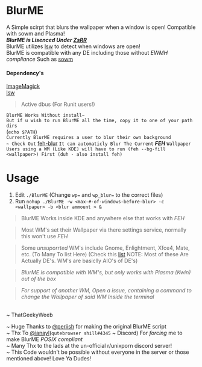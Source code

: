 # BlurME
A Simple scirpt that blurs the wallpaper when a window is open! Compatible with sowm and Plasma!
\
***BlurME is Lisenced Under [ZsRR](https://github.com/ssfgames13/ZsRR-License)***
\
BlurME utilizes [lsw](https://tools.suckless.org/x/lsw/) to detect when windows are open!
\
BlurME is compatible with any DE including those without *EWMH compliance* Such as [sowm](https://github.com/dylanaraps/sowm)
#### Dependency's 
[ImageMagick](dependency)
\
[lsw](https://tools.suckless.org/x/lsw/)
> Active dbus (For Runit users!)

`BlurME Works Without install~`\
`But if u wish to run BlurME all the time, copy it to one of your path dirs` 
\
(```echo $PATH```)
\
`Currently BlurME requires a user to blur their own background`
\
`~ Check Out` [feh-blur](https://github.com/rstacruz/feh-blur-wallpaper/blob/master/feh-blur)
`It can automaticly Blur The Current` ***FEH*** `Wallpaper` 
\
`Users using a WM (Like KDE) will have to run (feh --bg-fill <wallpaper>) First (duh - also install feh)`

# Usage
1. Edit `./BlurME` (Change `wp=` and `wp_blur=` to the correct files)
2. Run `nohup ./BlurME -w <max-#-of-windows-before-blur> -c <wallpaper> -b <blur ammount > &` 

> BlurME Works inside KDE and anywhere else that works with *FEH*

> Most WM's set their Wallpaper via there settings service, normally this won't use *FEH*

> Some *unsuporrted* WM's include Gnome, Enlightment, Xfce4, Mate, etc. (To Many To list Here) (Check this [list](https://wiki.archlinux.org/index.php/window_manager#Overview) NOTE: Most of these Are Actually DE's. WM's are basiclly AIO's of DE's)

> *BlurME is compatible with WM's, but only works with Plasma (Kwin) out of the box* 

> *For support of another WM, Open a issue, containing a command to change the Wallpaper of said WM Inside the terminal*

\
~ ThatGeekyWeeb
<!-- Wow You're Reading the code for my README! Shoutout to you dude! -->
~ Huge Thanks to [@periish](https://github.com/periish/) for making the original BlurME script
\
~ Thx To [@ianayl](https://github.com/ianayl)(`qutebrowser shill#4345` ~ Discord) For *forcing* me to make BlurME *POSIX compliant*
\
~ Many Thx to the lads at the un-official r/unixporn discord server!
\
~ This Code wouldn't be possible without everyone in the server or those mentioned above! Love Ya Dudes!

